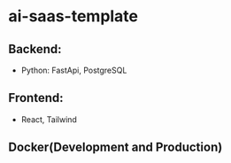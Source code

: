 # ai-saas-template
## Backend: 
- Python: FastApi, PostgreSQL

## Frontend:
- React, Tailwind

## Docker(Development and Production)


